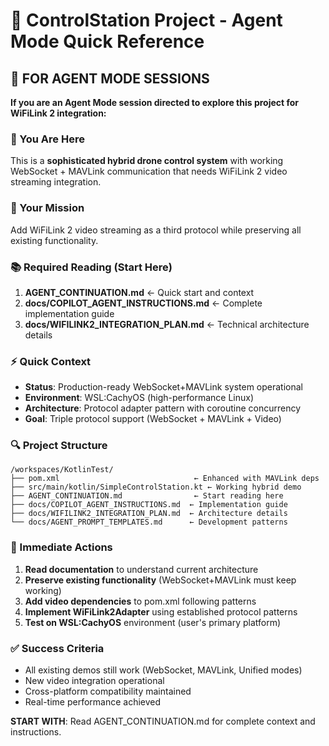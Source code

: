 # 🚁 ControlStation Project - Agent Mode Quick Reference

## 🤖 FOR AGENT MODE SESSIONS

**If you are an Agent Mode session directed to explore this project for
WiFiLink 2 integration:**

### 📍 You Are Here

This is a **sophisticated hybrid drone control system** with working
WebSocket + MAVLink communication that needs WiFiLink 2 video streaming integration.

### 🎯 Your Mission

Add WiFiLink 2 video streaming as a third protocol while preserving all existing functionality.

### 📚 Required Reading (Start Here)

1. **AGENT_CONTINUATION.md** ← Quick start and context
2. **docs/COPILOT_AGENT_INSTRUCTIONS.md** ← Complete implementation guide
3. **docs/WIFILINK2_INTEGRATION_PLAN.md** ← Technical architecture details

### ⚡ Quick Context

- **Status**: Production-ready WebSocket+MAVLink system operational
- **Environment**: WSL:CachyOS (high-performance Linux)
- **Architecture**: Protocol adapter pattern with coroutine concurrency
- **Goal**: Triple protocol support (WebSocket + MAVLink + Video)

### 🔍 Project Structure

```text
/workspaces/KotlinTest/
├── pom.xml                              ← Enhanced with MAVLink deps
├── src/main/kotlin/SimpleControlStation.kt ← Working hybrid demo
├── AGENT_CONTINUATION.md                ← Start reading here
├── docs/COPILOT_AGENT_INSTRUCTIONS.md  ← Implementation guide
├── docs/WIFILINK2_INTEGRATION_PLAN.md  ← Architecture details
└── docs/AGENT_PROMPT_TEMPLATES.md      ← Development patterns
```

### 🚀 Immediate Actions

1. **Read documentation** to understand current architecture
2. **Preserve existing functionality** (WebSocket+MAVLink must keep working)
3. **Add video dependencies** to pom.xml following patterns
4. **Implement WiFiLink2Adapter** using established protocol patterns
5. **Test on WSL:CachyOS** environment (user's primary platform)

### ✅ Success Criteria

- All existing demos still work (WebSocket, MAVLink, Unified modes)
- New video integration operational
- Cross-platform compatibility maintained
- Real-time performance achieved

**START WITH**: Read AGENT_CONTINUATION.md for complete context and instructions.
